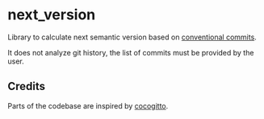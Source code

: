 # next_version

Library to calculate next semantic version based on
[conventional commits](https://www.conventionalcommits.org/).

It does not analyze git history, the list of commits must be provided by the user.

## Credits

Parts of the codebase are inspired by [cocogitto](https://github.com/cocogitto/cocogitto).
